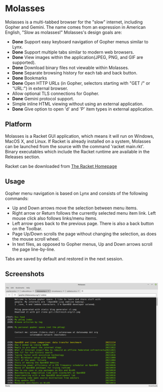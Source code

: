 # Molasses
Molasses is a multi-tabbed browser for the "slow" internet, including Gopher and Gemini. The name comes from an expression in American English, "Slow as molasses!" Molasses's design goals are:

* **Done** Support easy keyboard navigation of Gopher menus similar to Lynx.
* **Done** Support multiple tabs similar to modern web browsers.
* **Done** View images within the application(JPEG, PNG, and GIF are supported).
* **Done** Download binary files not viewable within Molasses.
* **Done** Separate browsing history for each tab and back button.
* **Done** Bookmarks
* **Done** Open HTTP URLs (in Gopher, selectors starting with "GET /" or "URL:") in external browser.
* Allow optional TLS connections for Gopher.
* **Done** Gemini protocol support.
* Simple inline HTML viewing without using an external application.
* **Done** Give option to open 'd' and 'P' item types in external application.

## Platform
Molasses is a Racket GUI application, which means it will run on Windows, MacOS X, and Linux. If Racket is already installed on a system, Molasses can be launched from the source with the command 'racket main.rkt'. Binary executables which include the Racket runtime are available in the Releases section.

Racket can be downloaded from [The Racket Homepage](https://racket-lang.org)

## Usage
Gopher menu navigation is based on Lynx and consists of the following commands:
* Up and Down arrows move the selection between menu items.
* Right arrow or Return follows the currently selected menu item link. Left mouse click also follows links/menu items.
* Left arrow goes back to the previous page. There is also a back button on the Toolbar.
* Page Up/Down scrolls the page without changing the selection, as does the mouse scroll wheel.
* In text files, as opposed to Gopher menus, Up and Down arrows scroll the page line-by-line.

Tabs are saved by default and restored in the next session.

## Screenshots
![](https://github.com/jjsimpso/molasses/blob/main/doc/molasses-ss1.png)
